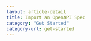 ```yaml
---
layout: article-detail
title: Import an OpenAPI Spec
category: "Get Started"
category-url: get-started
---
```


<!-- for rework: this page should contain a very easy, short example of how to import a spec into Insomnia. We should also provide some information in the introduction paragraph about what a spec is and why you'd want to use one or need one. You can use this doc as an example: https://learning.postman.com/docs/integrations/available-integrations/working-with-openAPI -->